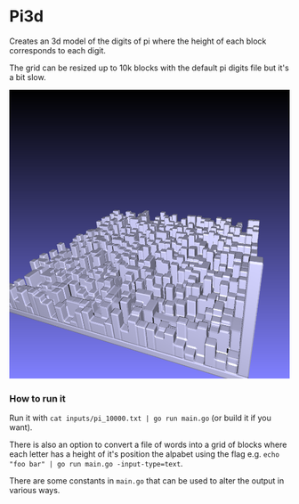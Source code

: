 # Pi3d

Creates an 3d model of the digits of pi where the height of each block corresponds to each digit.

The grid can be resized up to 10k blocks with the default pi digits file but it's a bit slow.

![Example Output](snapshot00.png)

### How to run it

Run it with `cat inputs/pi_10000.txt | go run main.go` (or build it if you want).

There is also an option to convert a file of words into a grid of blocks where each letter has a height of it's position the alpabet using the
flag e.g. `echo "foo bar" | go run main.go -input-type=text`.

There are some constants in `main.go` that can be used to alter the output in various ways.